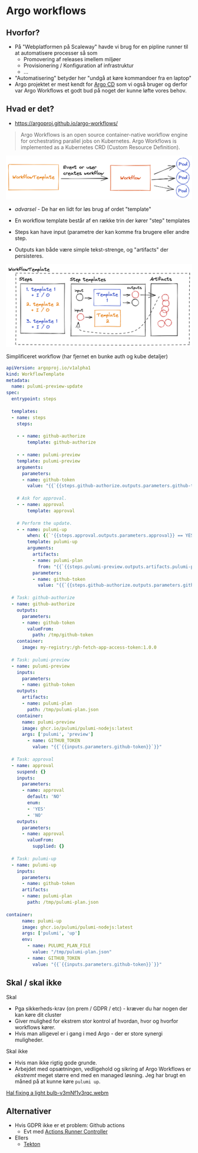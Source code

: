 # Argo workflows

## Hvorfor?

* På "Webplatformen på Scaleway" havde vi brug for en pipline runner til at
  automatisere processer så som
  * Promovering af releases imellem miljøer
  * Provisionering / Konfiguration af infrastruktur
  * ...
* "Automatisering" betyder her "undgå at køre kommandoer fra en laptop"
* Argo projektet er mest kendt for [Argo CD](https://argo-cd.readthedocs.io/en/stable/)
  som vi også bruger og derfor var Argo Workflows et godt bud på
  noget der kunne løfte vores behov.

## Hvad er det?

* <https://argoproj.github.io/argo-workflows/>

> Argo Workflows is an open source container-native workflow engine for orchestrating parallel jobs on Kubernetes. Argo Workflows is implemented as a Kubernetes CRD (Custom Resource Definition).


![Custom Resource Definitions](img/crds.png)

* *advarsel* - De har en lidt for løs brug af ordet "template"

* En workflow template består af en række trin der kører "step" templates
* Steps kan have input (parametre der kan komme fra brugere eller andre step.
* Outputs kan både være simple tekst-strenge, og "artifacts" der persisteres.

![Workflow template](img/workflow-template.png)


Simplificeret workflow (har fjernet en bunke auth og kube detaljer)

```yaml
apiVersion: argoproj.io/v1alpha1
kind: WorkflowTemplate
metadata:
  name: pulumi-preview-update
spec:
  entrypoint: steps

  templates:
  - name: steps
    steps:

    - - name: github-authorize
        template: github-authorize

    - - name: pulumi-preview
    template: pulumi-preview
    arguments:
      parameters:
      - name: github-token
        value: "{{`{{steps.github-authorize.outputs.parameters.github-token}}`}}"

    # Ask for approval.
    - - name: approval
        template: approval

    # Perform the update.
    - - name: pulumi-up
        when: {{`'{{steps.approval.outputs.parameters.approval}} == YES'`}}
        template: pulumi-up
        arguments:
          artifacts:
          - name: pulumi-plan
            from: "{{`{{steps.pulumi-preview.outputs.artifacts.pulumi-plan}}`}}"
          parameters:
          - name: github-token
            value: "{{`{{steps.github-authorize.outputs.parameters.github-token}}`}}"

  # Task: github-authorize
  - name: github-authorize
    outputs:
      parameters:
      - name: github-token
        valueFrom:
          path: /tmp/github-token
    container:
      image: my-registry:/gh-fetch-app-access-token:1.0.0

  # Task: pulumi-preview
  - name: pulumi-preview
    inputs:
      parameters:
      - name: github-token
    outputs:
      artifacts:
      - name: pulumi-plan
        path: /tmp/pulumi-plan.json
    container:
      name: pulumi-preview
      image: ghcr.io/pulumi/pulumi-nodejs:latest
      args: ['pulumi', 'preview']
        - name: GITHUB_TOKEN
          value: "{{`{{inputs.parameters.github-token}}`}}"

  # Task: approval
  - name: approval
    suspend: {}
    inputs:
      parameters:
      - name: approval
        default: 'NO'
        enum:
        - 'YES'
        - 'NO'
    outputs:
      parameters:
      - name: approval
        valueFrom:
          supplied: {}

  # Task: pulumi-up
  - name: pulumi-up
    inputs:
      parameters:
      - name: github-token
      artifacts:
      - name: pulumi-plan
        path: /tmp/pulumi-plan.json

container:
      name: pulumi-up
      image: ghcr.io/pulumi/pulumi-nodejs:latest
      args: ['pulumi', 'up']
      env:
        - name: PULUMI_PLAN_FILE
          value: "/tmp/pulumi-plan.json"
        - name: GITHUB_TOKEN
          value: "{{`{{inputs.parameters.github-token}}`}}"
````

## Skal / skal ikke

Skal

* Pga sikkerheds-krav (on prem / GDPR / etc) - kræver du har nogen der kan
  køre dit cluster
* Giver mulighed for ekstrem stor kontrol af hvordan, hvor og hvorfor workflows
  kører.
* Hvis man alligevel er i gang i med Argo - der er store synergi muligheder.

Skal ikke

* Hvis man ikke rigtig gode grunde.
* Arbejdet med opsætningen, vedligehold og sikring af Argo Workflows er *ekstremt*
  meget større end med en managed løsning. Jeg har brugt en måned på at kunne køre
  `pulumi up`.

[Hal fixing a light bulb-v3mNf1v3rqc.webm](https://user-images.githubusercontent.com/999542/215997960-996eaced-0965-4a78-8a5e-df8c000860a1.webm)

## Alternativer

* Hvis GDPR ikke er et problem: Github actions
  * Evt med [Actions Runner Controller](https://github.com/actions/actions-runner-controller)
* Ellers
  * [Tekton](https://tekton.dev/)
